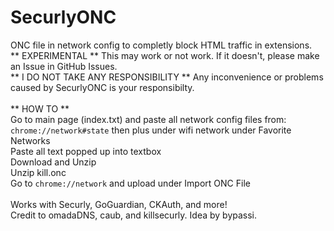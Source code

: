 # SecurlyONC
ONC file in network config to completly block HTML traffic in extensions.<br/>
** EXPERIMENTAL ** This may work or not work. If it doesn't, please make an Issue in GitHub Issues.<br/>
** I DO NOT TAKE ANY RESPONSIBILITY ** Any inconvenience or problems caused by SecurlyONC is your responsibilty.<br/>
<br/>
** HOW TO **<br/>
Go to main page (index.txt) and paste all network config files from:<br/>
  `chrome://network#state` then plus under wifi network under Favorite Networks<br/>
Paste all text popped up into textbox<br/>
Download and Unzip<br/>
Unzip kill.onc<br/>
Go to `chrome://network` and upload under Import ONC File<br/>
<br/>
Works with Securly, GoGuardian, CKAuth, and more!<br/>
Credit to omadaDNS, caub, and killsecurly. Idea by bypassi.<br/>
